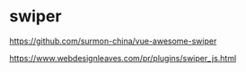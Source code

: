 # swiper

https://github.com/surmon-china/vue-awesome-swiper

https://www.webdesignleaves.com/pr/plugins/swiper_js.html